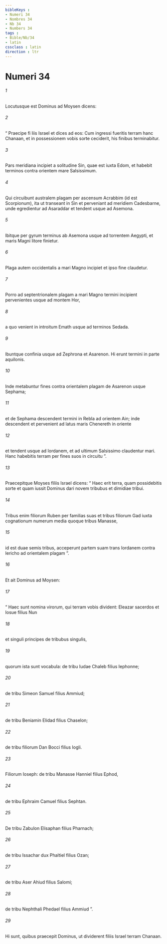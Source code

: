 ```yaml
---
bibleKeys : 
- Numeri 34
- Nombres 34
- Nb 34
- Numbers 34
tags : 
- Bible/Nb/34
- latin
cssclass : latin
direction : ltr
---
```


# Numeri 34

###### 1
Locutusque est Dominus ad Moysen dicens: 
###### 2
“ Praecipe fi liis Israel et dices ad eos: Cum ingressi fueritis terram hanc Chanaan, et in possessionem vobis sorte ceciderit, his finibus terminabitur.
###### 3
Pars meridiana incipiet a solitudine Sin, quae est iuxta Edom, et habebit terminos contra orientem mare Salsissimum. 
###### 4
Qui circuibunt australem plagam per ascensum Acrabbim (id est Scorpionum), ita ut transeant in Sin et perveniant ad meridiem Cadesbarne, unde egredientur ad Asaraddar et tendent usque ad Asemona. 
###### 5
Ibitque per gyrum terminus ab Asemona usque ad torrentem Aegypti, et maris Magni litore finietur.
###### 6
Plaga autem occidentalis a mari Magno incipiet et ipso fine claudetur.
###### 7
Porro ad septentrionalem plagam a mari Magno termini incipient pervenientes usque ad montem Hor, 
###### 8
a quo venient in introitum Emath usque ad terminos Sedada. 
###### 9
Ibuntque confinia usque ad Zephrona et Asarenon. Hi erunt termini in parte aquilonis.
###### 10
Inde metabuntur fines contra orientalem plagam de Asarenon usque Sephama; 
###### 11
et de Sephama descendent termini in Rebla ad orientem Ain; inde descendent et pervenient ad latus maris Chenereth in oriente 
###### 12
et tendent usque ad Iordanem, et ad ultimum Salsissimo claudentur mari. Hanc habebitis terram per fines suos in circuitu ”.
###### 13
Praecepitque Moyses filiis Israel dicens: “ Haec erit terra, quam possidebitis sorte et quam iussit Dominus dari novem tribubus et dimidiae tribui. 
###### 14
Tribus enim filiorum Ruben per familias suas et tribus filiorum Gad iuxta cognationum numerum media quoque tribus Manasse, 
###### 15
id est duae semis tribus, acceperunt partem suam trans Iordanem contra Iericho ad orientalem plagam ”.
###### 16
Et ait Dominus ad Moysen: 
###### 17
“ Haec sunt nomina virorum, qui terram vobis divident: Eleazar sacerdos et Iosue filius Nun 
###### 18
et singuli principes de tribubus singulis, 
###### 19
quorum ista sunt vocabula: de tribu Iudae Chaleb filius Iephonne; 
###### 20
de tribu Simeon Samuel filius Ammiud; 
###### 21
de tribu Beniamin Elidad filius Chaselon; 
###### 22
de tribu filiorum Dan Bocci filius Iogli. 
###### 23
Filiorum Ioseph: de tribu Manasse Hanniel filius Ephod, 
###### 24
de tribu Ephraim Camuel filius Sephtan. 
###### 25
De tribu Zabulon Elisaphan filius Pharnach; 
###### 26
de tribu Issachar dux Phaltiel filius Ozan; 
###### 27
de tribu Aser Ahiud filius Salomi; 
###### 28
de tribu Nephthali Phedael filius Ammiud ”.
###### 29
Hi sunt, quibus praecepit Dominus, ut dividerent filiis Israel terram Chanaan.
